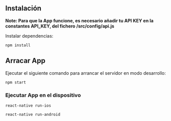 ## Instalación

**Note: Para que la App funcione, es necesario añadir tu API KEY en la constantes API_KEY, del fichero /src/config/api.js**

Instalar dependencias:

```shell
npm install
```

## Arracar App

Ejecutar el siguiente comando para arrancar el servidor en modo desarrollo:

```shell
npm start
```

### Ejecutar App en el dispositivo

```shell
react-native run-ios
```

```shell
react-native run-android
```